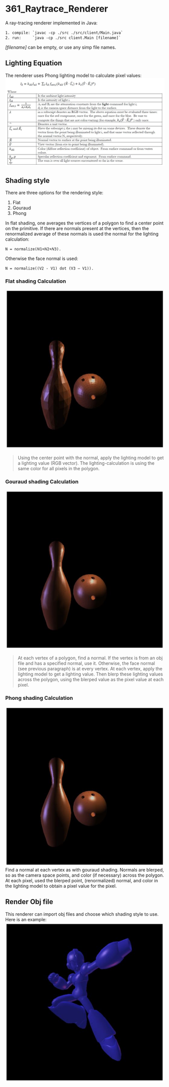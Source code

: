 # 361_Raytrace_Renderer
A ray-tracing renderer implemented in Java:

    1. compile: `javac -cp ./src ./src/client/Main.java`
    2. run:     `java -cp ./src client.Main [filename]`
*[filename]* can be empty, or use any simp file names.


## Lighting Equation
The renderer uses Phong lighting model to calculate pixel values:
![Lighting Equation](https://github.com/dwang0721/361_Raytrace_Renderer/blob/master/pictures/lighting%20model.JPG?raw=true)



## Shading style
There are three options for the rendering style:
1. Flat
2. Gouraud
3. Phong

In flat shading, one averages the vertices of a polygon to find a center point on the primitive. 
If there are normals present at the vertices, 
then the renormalized average of these normals is used the normal for the lighting calculation:

    N = normalize(𝑁1+𝑁2+𝑁3).

Otherwise the face normal is used:

    N = normalize((V2 - V1) dot (V3 – V1)).


### Flat shading Calculation
![Flat](https://github.com/dwang0721/361_Raytrace_Renderer/blob/master/pictures/flat_shading.jpg?raw=true)

>Using the center point with the normal, apply the lighting model to get a lighting value (RGB vector). 
The lighting-calculation is using the same color for all pixels in the polygon. 

### Gouraud shading Calculation
![Gouraud](https://github.com/dwang0721/361_Raytrace_Renderer/blob/master/pictures/gouraud_shading.JPG?raw=true)
>At each vertex of a polygon, find a normal. If the vertex is from an obj file and has a specified normal, use it. 
Otherwise, the face normal (see previous paragraph) is at every vertex.
At each vertex, apply the lighting model to get a lighting value. Then blerp these lighting values across the polygon, 
using the blerped value as the pixel value at each pixel.

### Phong shading Calculation
![Phong](https://github.com/dwang0721/361_Raytrace_Renderer/blob/master/pictures/phong_shading.JPG?raw=true)
Find a normal at each vertex as with gouraud shading. 
Normals are blerped, so as the camera space points, and color (if necessary) across the polygon. 
At each pixel, used the blerped point, (renormalized) normal, and color in the lighting model to obtain a pixel value for the pixel.


## Render Obj file
This renderer can import obj files and choose which shading style to use. Here is an example:
![Megaman](https://github.com/dwang0721/361_Raytrace_Renderer/blob/master/pictures/megaman_X.JPG?raw=true)
